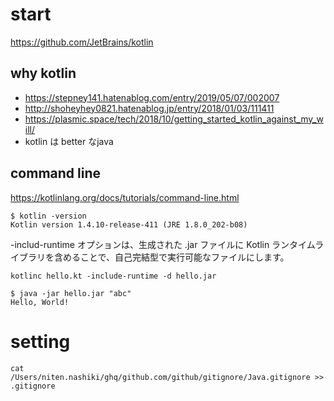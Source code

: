 # start

https://github.com/JetBrains/kotlin  

## why kotlin
- https://stepney141.hatenablog.com/entry/2019/05/07/002007
- http://shoheyhey0821.hatenablog.jp/entry/2018/01/03/111411
- https://plasmic.space/tech/2018/10/getting_started_kotlin_against_my_will/
- kotlin は better なjava

## command line
https://kotlinlang.org/docs/tutorials/command-line.html

```
$ kotlin -version
Kotlin version 1.4.10-release-411 (JRE 1.8.0_202-b08)
```

-includ-runtime オプションは、生成された .jar ファイルに Kotlin ランタイムライブラリを含めることで、自己完結型で実行可能なファイルにします。

```
kotlinc hello.kt -include-runtime -d hello.jar
```

```
$ java -jar hello.jar "abc"   
Hello, World!
```

# setting

```
cat /Users/niten.nashiki/ghq/github.com/github/gitignore/Java.gitignore >> .gitignore
```




